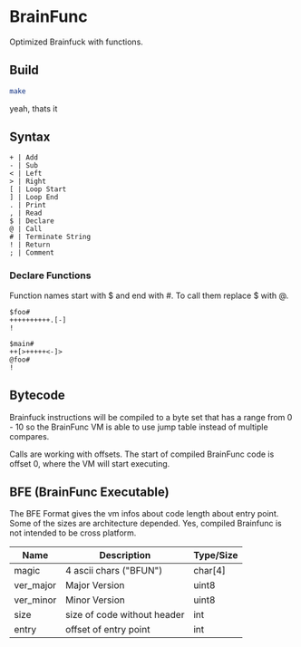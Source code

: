# BrainFunc

Optimized Brainfuck with functions.

## Build
```sh
make
```

yeah, thats it

## Syntax

```
+ | Add
- | Sub
< | Left
> | Right
[ | Loop Start
] | Loop End
. | Print
, | Read
$ | Declare
@ | Call
# | Terminate String
! | Return
; | Comment
```

### Declare Functions

Function names start with $ and end with #.
To call them replace $ with @.

```bf
$foo#
++++++++++.[-]
!

$main#
++[>+++++<-]>
@foo#
!
```

## Bytecode

Brainfuck instructions will be compiled to a byte set that has a range from 0 - 10 so the BrainFunc VM is able to use jump table instead of multiple compares.

Calls are working with offsets. The start of compiled BrainFunc code is offset 0, where the VM will start executing. 

## BFE (BrainFunc Executable)

The BFE Format gives the vm infos about code length about entry point.
Some of the sizes are architecture depended. Yes, compiled Brainfunc is not intended to be cross platform.

| Name | Description | Type/Size |
|------|-------------|---------------|
| magic | 4 ascii chars ("BFUN") | char[4] |
| ver_major| Major Version | uint8 |
| ver_minor | Minor Version | uint8 |
| size | size of code without header | int |
| entry | offset of entry point | int |
